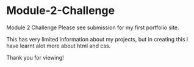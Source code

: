 # Module-2-Challenge
Module 2 Challenge
Please see submission for my first portfolio site. 

This has very limited information about my projects, but in creating this i have learnt alot more about html and css. 

Thank you for viewing!